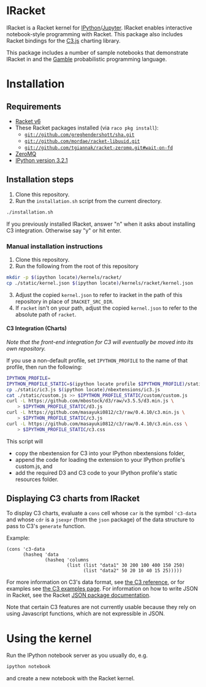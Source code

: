 # IRacket

IRacket is a Racket kernel for
[IPython](https://ipython.org/)/[Jupyter](http://jupyter.org/). IRacket enables
interactive notebook-style programming with Racket. This package also includes
Racket bindings for the [C3.js](http://c3js.org/) charting library.

This package includes a number of sample notebooks that demonstrate IRacket in
and the [Gamble](https://github.com/rmculpepper/gamble) probabilistic
programming language.

# Installation

## Requirements

* [Racket v6](http://racket-lang.org)
* These Racket packages installed (via `raco pkg install`):
    * [`git://github.com/greghendershott/sha.git`](https://github.com/greghendershott/sha)
    * [`git://github.com/mordae/racket-libuuid.git`](https://github.com/mordae/racket-libuuid)
    * [`git://github.com/tgiannak/racket-zeromq.git#wait-on-fd`](https://github.com/tgiannak/racket-zeromq#wait-on-fd)
* [ZeroMQ](http://zeromq.org)
* [IPython version 3.2.1](https://pypi.python.org/pypi/ipython/3.2.1)

## Installation steps

1. Clone this repository.
2. Run the `installation.sh` script from the current directory.
```bash
./installation.sh
```

If you previously installed IRacket, answer "n" when it asks about
installing C3 integration.  Otherwise say "y" or hit enter.

### Manual installation instructions

1. Clone this repository.
2. Run the following from the root of this repository
```bash
mkdir -p $(ipython locate)/kernels/racket/
cp ./static/kernel.json $(ipython locate)/kernels/racket/kernel.json
```
3. Adjust the copied `kernel.json` to refer to iracket in the path of this
   repository in place of `IRACKET_SRC_DIR`.
4. If `racket` isn't on your path, adjust the copied `kernel.json` to refer to
   the absolute path of `racket`.

#### C3 Integration (Charts)

_Note that the front-end integration for C3 will eventually be moved into its
own repository._

If you use a non-default profile, set `IPYTHON_PROFILE` to the name of that
profile, then run the following:

```bash
IPYTHON_PROFILE=
IPYTHON_PROFILE_STATIC=$(ipython locate profile $IPYTHON_PROFILE)/static
cp ./static/ic3.js $(ipython locate)/nbextensions/ic3.js
cat ./static/custom.js >> $IPYTHON_PROFILE_STATIC/custom/custom.js
curl -L https://github.com/mbostock/d3/raw/v3.5.5/d3.min.js \
    > $IPYTHON_PROFILE_STATIC/d3.js
curl -L https://github.com/masayuki0812/c3/raw/0.4.10/c3.min.js \
    > $IPYTHON_PROFILE_STATIC/c3.js
curl -L https://github.com/masayuki0812/c3/raw/0.4.10/c3.min.css \
    > $IPYTHON_PROFILE_STATIC/c3.css
```

This script will
* copy the nbextension for C3 into your IPython nbextensions folder,
* append the code for loading the extension to your IPython profile's
  custom.js, and
* add the required D3 and C3 code to your IPython profile's static resources
  folder.

## Displaying C3 charts from IRacket

To display C3 charts, evaluate a `cons` cell whose `car` is the symbol
`'c3-data` and whose `cdr` is a `jsexpr` (from the `json` package) of the data
structure to pass to C3's `generate` function.

Example:
```racket
(cons 'c3-data
      (hasheq 'data
              (hasheq 'columns
                      (list (list "data1" 30 200 100 400 150 250)
                            (list "data2" 50 20 10 40 15 25)))))
```

For more information on C3's data format, see
[the C3 reference](http://c3js.org/reference.html), or for examples see
[the C3 examples page](http://c3js.org/examples.html). For information
on how to write JSON in Racket, see the Racket
[JSON package documentation](http://docs.racket-lang.org/json/index.html).

Note that certain C3 features are not currently usable because they rely
on using Javascript functions, which are not expressible in JSON.


# Using the kernel

Run the IPython notebook server as you usually do, e.g.
```bash
ipython notebook
```
and create a new notebook with the Racket kernel.
